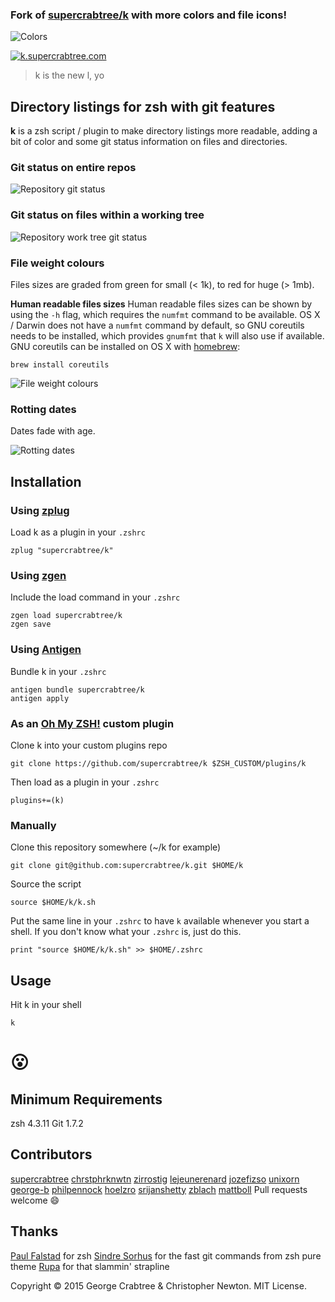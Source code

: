 ### Fork of [supercrabtree/k](https://github.com/supercrabtree/k) with more colors and file icons!

![Colors](https://i.imgur.com/UETSj35.png)


[![k.supercrabtree.com](https://raw.githubusercontent.com/supercrabtree/k/gh-pages/k-logo.png)](http://k.supercrabtree.com)

> k is the new l, yo

## Directory listings for zsh with git features

**k** is a zsh script / plugin to make directory listings more readable, adding a bit of color and some git status information on files and directories.

### Git status on entire repos
![Repository git status](https://raw.githubusercontent.com/supercrabtree/k/gh-pages/repo-dirs.jpg)


### Git status on files within a working tree
![Repository work tree git status](https://raw.githubusercontent.com/supercrabtree/k/gh-pages/inside-work-tree.jpg)

### File weight colours
Files sizes are graded from green for small (< 1k), to red for huge (> 1mb).

**Human readable files sizes**
Human readable files sizes can be shown by using the `-h` flag, which requires the `numfmt` command to be available. OS X / Darwin does not have a `numfmt` command by default, so GNU coreutils needs to be installed, which provides `gnumfmt` that `k` will also use if available. GNU coreutils can be installed on OS X with [homebrew](http://brew.sh):

```
brew install coreutils
```

![File weight colours](https://raw.githubusercontent.com/supercrabtree/k/gh-pages/file-size-colors.jpg)


### Rotting dates
Dates fade with age.

![Rotting dates](https://raw.githubusercontent.com/supercrabtree/k/gh-pages/dates.jpg)


## Installation

### Using [zplug](https://github.com/b4b4r07/zplug)
Load k as a plugin in your `.zshrc`

```shell
zplug "supercrabtree/k"

```
### Using [zgen](https://github.com/tarjoilija/zgen)

Include the load command in your `.zshrc`

```shell
zgen load supercrabtree/k
zgen save
```

### Using [Antigen](https://github.com/zsh-users/antigen)

Bundle k in your `.zshrc`

```shell
antigen bundle supercrabtree/k
antigen apply
```

### As an [Oh My ZSH!](https://github.com/robbyrussell/oh-my-zsh) custom plugin

Clone k into your custom plugins repo

```shell
git clone https://github.com/supercrabtree/k $ZSH_CUSTOM/plugins/k
```
Then load as a plugin in your `.zshrc`

```shell
plugins+=(k)
```

### Manually
Clone this repository somewhere (~/k for example)

```shell
git clone git@github.com:supercrabtree/k.git $HOME/k
```
Source the script

```shell
source $HOME/k/k.sh
```
Put the same line in your `.zshrc` to have `k` available whenever you start a shell. If you don't know what your `.zshrc` is, just do this.

```shell
print "source $HOME/k/k.sh" >> $HOME/.zshrc
```

## Usage
Hit k in your shell

```shell
k
```
# 😮

## Minimum Requirements
zsh 4.3.11
Git 1.7.2

## Contributors
[supercrabtree](https://github.com/supercrabtree)
[chrstphrknwtn](https://github.com/chrstphrknwtn)
[zirrostig](https://github.com/zirrostig)
[lejeunerenard](https://github.com/lejeunerenard)
[jozefizso](https://github.com/jozefizso)
[unixorn](https://github.com/unixorn)
[george-b](https://github.com/george-b)
[philpennock](https://github.com/philpennock)
[hoelzro](https://github.com/hoelzro)
[srijanshetty](https://github.com/srijanshetty)
[zblach](https://github.com/zblach)
[mattboll](https://github.com/mattboll)
Pull requests welcome :smile:

## Thanks
[Paul Falstad](http://www.falstad.com/) for zsh
[Sindre Sorhus](https://github.com/sindresorhus) for the fast git commands from zsh pure theme
[Rupa](https://github.com/rupa/z) for that slammin' strapline

Copyright © 2015 George Crabtree & Christopher Newton. MIT License.
